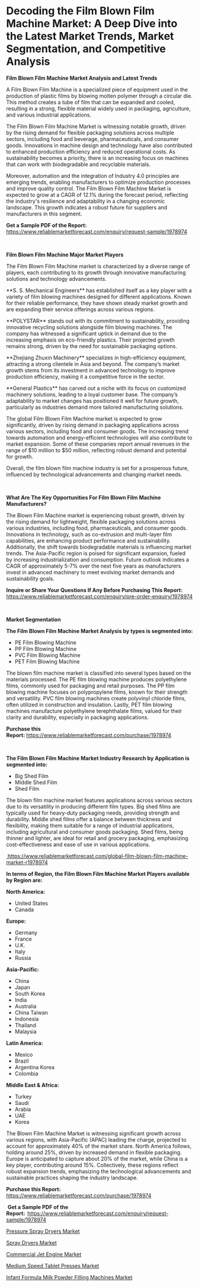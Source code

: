 <p><h1>Decoding the Film Blown Film Machine Market: A Deep Dive into the Latest Market Trends, Market Segmentation, and Competitive Analysis</h1></p><p><strong>Film Blown Film Machine Market Analysis and Latest Trends</strong></p>
<p><p>A Film Blown Film Machine is a specialized piece of equipment used in the production of plastic films by blowing molten polymer through a circular die. This method creates a tube of film that can be expanded and cooled, resulting in a strong, flexible material widely used in packaging, agriculture, and various industrial applications. </p><p>The Film Blown Film Machine Market is witnessing notable growth, driven by the rising demand for flexible packaging solutions across multiple sectors, including food and beverage, pharmaceuticals, and consumer goods. Innovations in machine design and technology have also contributed to enhanced production efficiency and reduced operational costs. As sustainability becomes a priority, there is an increasing focus on machines that can work with biodegradable and recyclable materials.</p><p>Moreover, automation and the integration of Industry 4.0 principles are emerging trends, enabling manufacturers to optimize production processes and improve quality control. The Film Blown Film Machine Market is expected to grow at a CAGR of 12.1% during the forecast period, reflecting the industry's resilience and adaptability in a changing economic landscape. This growth indicates a robust future for suppliers and manufacturers in this segment.</p></p>
<p><strong>Get a Sample PDF of the Report:&nbsp;</strong> <a href="https://www.reliablemarketforecast.com/enquiry/request-sample/1978974?utm_campaign=1097&utm_medium=2&utm_source=Github&utm_content=ia&utm_term=28032025&utm_id=film-blown-film-machine">https://www.reliablemarketforecast.com/enquiry/request-sample/1978974</a></p>
<p>&nbsp;</p>
<p><strong>Film Blown Film Machine Major Market Players</strong></p>
<p><p>The Film Blown Film Machine market is characterized by a diverse range of players, each contributing to its growth through innovative manufacturing solutions and technology advancements. </p><p>**S. S. Mechanical Engineers** has established itself as a key player with a variety of film blowing machines designed for different applications. Known for their reliable performance, they have shown steady market growth and are expanding their service offerings across various regions.</p><p>**POLYSTAR** stands out with its commitment to sustainability, providing innovative recycling solutions alongside film blowing machines. The company has witnessed a significant uptick in demand due to the increasing emphasis on eco-friendly plastics. Their projected growth remains strong, driven by the need for sustainable packaging options.</p><p>**Zhejiang Zhuxin Machinery** specializes in high-efficiency equipment, attracting a strong clientele in Asia and beyond. The company’s market growth stems from its investment in advanced technology to improve production efficiency, making it a competitive force in the sector.</p><p>**General Plastics** has carved out a niche with its focus on customized machinery solutions, leading to a loyal customer base. The company’s adaptability to market changes has positioned it well for future growth, particularly as industries demand more tailored manufacturing solutions.</p><p>The global Film Blown Film Machine market is expected to grow significantly, driven by rising demand in packaging applications across various sectors, including food and consumer goods. The increasing trend towards automation and energy-efficient technologies will also contribute to market expansion. Some of these companies report annual revenues in the range of $10 million to $50 million, reflecting robust demand and potential for growth.</p><p>Overall, the film blown film machine industry is set for a prosperous future, influenced by technological advancements and changing market needs.</p></p>
<p>&nbsp;</p>
<p><strong>What Are The Key Opportunities For Film Blown Film Machine Manufacturers?</strong></p>
<p><p>The Blown Film Machine market is experiencing robust growth, driven by the rising demand for lightweight, flexible packaging solutions across various industries, including food, pharmaceuticals, and consumer goods. Innovations in technology, such as co-extrusion and multi-layer film capabilities, are enhancing product performance and sustainability. Additionally, the shift towards biodegradable materials is influencing market trends. The Asia-Pacific region is poised for significant expansion, fueled by increasing industrialization and consumption. Future outlook indicates a CAGR of approximately 5-7% over the next five years as manufacturers invest in advanced machinery to meet evolving market demands and sustainability goals.</p></p>
<p><strong>Inquire or Share Your Questions If Any Before Purchasing This Report:</strong> <a href="https://www.reliablemarketforecast.com/enquiry/pre-order-enquiry/1978974?utm_campaign=1097&utm_medium=2&utm_source=Github&utm_content=ia&utm_term=28032025&utm_id=film-blown-film-machine">https://www.reliablemarketforecast.com/enquiry/pre-order-enquiry/1978974</a></p>
<p>&nbsp;</p>
<p><strong>Market Segmentation</strong></p>
<p><strong>The Film Blown Film Machine Market Analysis by types is segmented into:</strong></p>
<p><ul><li>PE Film Blowing Machine</li><li>PP Film Blowing Machine</li><li>PVC Film Blowing Machine</li><li>PET Film Blowing Machine</li></ul></p>
<p><p>The blown film machine market is classified into several types based on the materials processed. The PE film blowing machine produces polyethylene films, commonly used for packaging and retail purposes. The PP film blowing machine focuses on polypropylene films, known for their strength and versatility. PVC film blowing machines create polyvinyl chloride films, often utilized in construction and insulation. Lastly, PET film blowing machines manufacture polyethylene terephthalate films, valued for their clarity and durability, especially in packaging applications.</p></p>
<p><strong>Purchase this Report:&nbsp;</strong><a href="https://www.reliablemarketforecast.com/purchase/1978974?utm_campaign=1097&utm_medium=2&utm_source=Github&utm_content=ia&utm_term=28032025&utm_id=film-blown-film-machine">https://www.reliablemarketforecast.com/purchase/1978974</a></p>
<p>&nbsp;</p>
<p><strong>The Film Blown Film Machine Market Industry Research by Application is segmented into:</strong></p>
<p><ul><li>Big Shed Film</li><li>Middle Shed Film</li><li>Shed Film</li></ul></p>
<p><p>The blown film machine market features applications across various sectors due to its versatility in producing different film types. Big shed films are typically used for heavy-duty packaging needs, providing strength and durability. Middle shed films offer a balance between thickness and flexibility, making them suitable for a range of industrial applications, including agricultural and consumer goods packaging. Shed films, being thinner and lighter, are ideal for retail and grocery packaging, emphasizing cost-effectiveness and ease of use in various applications.</p></p>
<p><a href="https://www.reliablemarketforecast.com/global-film-blown-film-machine-market-r1978974?utm_campaign=1097&utm_medium=2&utm_source=Github&utm_content=ia&utm_term=28032025&utm_id=film-blown-film-machine">&nbsp;https://www.reliablemarketforecast.com/global-film-blown-film-machine-market-r1978974</a></p>
<p><strong>In terms of Region, the Film Blown Film Machine Market Players available by Region are:</strong></p>
<p>
    <p> <strong> North America: </strong>
        <ul>
            <li>United States</li>
            <li>Canada</li>
        </ul>
        </p> 
    <p> <strong> Europe: </strong>
        <ul>
            <li>Germany</li>
            <li>France</li>
            <li>U.K.</li>
            <li>Italy</li>
            <li>Russia</li>
        </ul>
        </p> 
    <p> <strong> Asia-Pacific: </strong>
        <ul>
            <li>China</li>
            <li>Japan</li>
            <li>South Korea</li>
            <li>India</li>
            <li>Australia</li>
            <li>China Taiwan</li>
            <li>Indonesia</li>
            <li>Thailand</li>
            <li>Malaysia</li>
        </ul>
        </p> 
    <p> <strong> Latin America: </strong>
        <ul>
            <li>Mexico</li>
            <li>Brazil</li>
            <li>Argentina Korea</li>
            <li>Colombia</li>
        </ul>
        </p> 
    <p> <strong> Middle East & Africa: </strong>
        <ul>
            <li>Turkey</li>
            <li>Saudi</li>
            <li>Arabia</li>
            <li>UAE</li>
            <li>Korea</li>
        </ul>
    </p>
    </p>
<p><p>The Blown Film Machine Market is witnessing significant growth across various regions, with Asia-Pacific (APAC) leading the charge, projected to account for approximately 40% of the market share. North America follows, holding around 25%, driven by increased demand in flexible packaging. Europe is anticipated to capture about 20% of the market, while China is a key player, contributing around 15%. Collectively, these regions reflect robust expansion trends, emphasizing the technological advancements and sustainable practices shaping the industry landscape.</p></p>
<p><strong>Purchase this Report: </strong><a href="https://www.reliablemarketforecast.com/purchase/1978974?utm_campaign=1097&utm_medium=2&utm_source=Github&utm_content=ia&utm_term=28032025&utm_id=film-blown-film-machine">https://www.reliablemarketforecast.com/purchase/1978974</a></p>
<p>&nbsp;<strong>Get a Sample PDF of the Report:&nbsp;&nbsp;</strong><a href="https://www.reliablemarketforecast.com/enquiry/request-sample/1978974?utm_campaign=1097&utm_medium=2&utm_source=Github&utm_content=ia&utm_term=28032025&utm_id=film-blown-film-machine">https://www.reliablemarketforecast.com/enquiry/request-sample/1978974</a></p>
<p><strong></strong></p>
<p><p><a href="https://github.com/catlowdarcys/Market-Research-Report-List-1/blob/main/pressure-spray-dryers-market.md?utm_campaign=1097&utm_medium=2&utm_source=Github&utm_content=ia&utm_term=28032025&utm_id=film-blown-film-machine">Pressure Spray Dryers Market</a></p><p><a href="https://github.com/ridchycarlas/Market-Research-Report-List-1/blob/main/spray-dryers-market.md?utm_campaign=1097&utm_medium=2&utm_source=Github&utm_content=ia&utm_term=28032025&utm_id=film-blown-film-machine">Spray Dryers Market</a></p><p><a href="https://github.com/fendtdjunawo/Market-Research-Report-List-1/blob/main/commercial-jet-engine-market.md?utm_campaign=1097&utm_medium=2&utm_source=Github&utm_content=ia&utm_term=28032025&utm_id=film-blown-film-machine">Commercial Jet Engine Market</a></p><p><a href="https://github.com/hadshpinay/Market-Research-Report-List-1/blob/main/medium-speed-tablet-presses-market.md?utm_campaign=1097&utm_medium=2&utm_source=Github&utm_content=ia&utm_term=28032025&utm_id=film-blown-film-machine">Medium Speed Tablet Presses Market</a></p><p><a href="https://github.com/danzopachllq/Market-Research-Report-List-1/blob/main/infant-formula-milk-powder-filling-machines-market.md?utm_campaign=1097&utm_medium=2&utm_source=Github&utm_content=ia&utm_term=28032025&utm_id=film-blown-film-machine">Infant Formula Milk Powder Filling Machines Market</a></p></p>